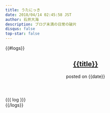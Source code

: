 ```yaml
---
title: うたにっき
date: 2018/04/14 02:45:58 JST
author: 石井大海
description: ブログ未満の日常の破片
disqus: false
top-star: false
---
```


{{#logs}}
<article class="log" id="{{ident}}">
<header>
<h2><a href="/logs/{{ident}}.html">{{title}}</a></h2>
<div><i class="fa fa-calendar" aria-hidden="true"></i> posted on {{date}}</div>
</header>
<div class="log-body">
{{{ log }}}
</div>
</article>
{{/logs}}
